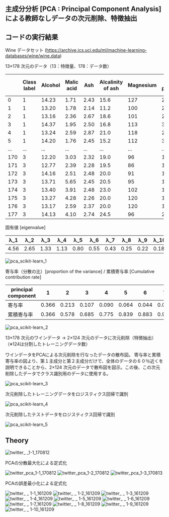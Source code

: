 ## 主成分分析 [PCA : Principal Component Analysis] による教師なしデータの次元削除、特徴抽出

## コードの実行結果

 Wine データセット (https://archive.ics.uci.edu/ml/machine-learning-databases/wine/wine.data)

13×178 次元のデータ（13：特徴量、178：データ数）

||Class label  |Alcohol  |Malic acid   |Ash  |Alcalinity of ash|Magnesium |Total phenols|Flavanoids|Nonflavanoid phenols|Proanthocyanins|Color intensity|Hue|OD280/OD315 of diluted wines|Proline|
|---|---|---|---|---|---|---|---|---|---|---|---|---|---|---|
|0 |1 |14.23 |1.71  |2.43 |15.6 |127 |2.80|3.06|0.28|2.29|5.640000|1.04|3.92|1065|
|1 |1 |13.20 |1.78  |2.14 |11.2 |100 |2.65|2.76|0.26|1.28|4.380000|1.05|3.40|1050|
|2 |1 |13.16 |2.36  |2.67 |18.6 |101 |2.80|3.24|0.30|2.81|5.680000|1.03|3.17|1185|
|3 |1 |14.37 |1.95  |2.50 |16.8 |113 |3.85|3.49|0.24|2.18|7.800000|0.86|3.45|1480|
|4 |1 |13.24 |2.59  |2.87 |21.0 |118 |2.80|2.69|0.39|1.82|4.320000|1.04|2.93|735|  
|5 |1 |14.20 |1.76  |2.45 |15.2 |112 |3.27|3.39|0.34|1.97|6.750000|1.05|2.85|1450|
|...|...|...|...|...|...|...|...|...|...|...|...|...|...|...|
|170|3|12.20|3.03|2.32|19.0|96 |1.25|0.49|0.40|0.73|5.500000  |0.66|1.83|510|   
|171|3|12.77|2.39|2.28|19.5|86 |1.39|0.51|0.48|0.64|9.899999  |0.57|1.63|470|  
|172|3|14.16|2.51|2.48|20.0|91 |1.68|0.70|0.44|1.24|9.700000  |0.62|1.71|660|  
|173|3|13.71|5.65|2.45|20.5|95 |1.68|0.61|0.52|1.06|7.700000  |0.64|1.74|740|  
|174|3|13.40|3.91|2.48|23.0|102|1.80|0.75|0.43|1.41|7.300000  |0.70|1.56|750|  
|175|3|13.27|4.28|2.26|20.0|120|1.59|0.69|0.43|1.35|10.200000 |0.59|1.56|835|  
|176|3|13.17|2.59|2.37|20.0|120|1.65|0.68|0.53|1.46|9.300000  |0.60|1.62|840| 
|177|3|14.13|4.10|2.74|24.5|96 |2.05|0.76|0.56|1.35|9.200000  |0.61|1.60|560| 


固有値 [eigenvalue] 

|λ_1|λ_2|λ_3|λ_4|λ_5|λ_6|λ_7|λ_8|λ_9|λ_10|λ_11|λ_12|λ_13|
|---|---|---|---|---|---|---|---|---|---|---|---|---|
|4.56|2.65|1.33|1.13|0.80|0.55|0.43|0.25|0.22|0.18|0.16|0.12|0.11|

![pca_scikit-learn_1](https://user-images.githubusercontent.com/25688193/29246419-1b9440ae-8034-11e7-979c-566d42c37b5f.png)

寄与率（分散の比）[proportion of the variance] / 累積寄与率 [Cumulative contribution rate]

|principal component|1|2|3|4|5|6|7|8|9|10|11|12|13|
|---|---|---|---|---|---|---|---|---|---|---|---|---|---|
|寄与率|0.366|0.213|0.107|0.090|0.064|0.044|0.035|0.020|0.017|0.014|0.0125|0.009|0.0086|
|累積寄与率|0.366|0.578|0.685|0.775|0.839|0.883|0.918|0.938|0.955|0.970|0.982|0.991|1.000|

![pca_scikit-learn_2](https://user-images.githubusercontent.com/25688193/29246420-1ecbdf3e-8034-11e7-9732-1979c1d9c597.png)

13×178 次元のワインデータ → 2×124 次元のデータに次元削除（特徴抽出）（※124は分割したトレーニングデータ数）

ワインデータをPCAによる次元削除を行なったデータの散布図。
寄与率と累積寄与率の図より、第１主成分と第２主成分だけで、全体のデータの６０％近くを説明できることから、2×124 次元のデータで散布図を図示。この後、この次元削除したデータでクラス識別用のデータに使用する。

![pca_scikit-learn_3](https://user-images.githubusercontent.com/25688193/29248635-f33244ac-8057-11e7-9de8-89b925f16560.png)

次元削除したトレーニングデータをロジスティクス回帰で識別

![pca_scikit-learn_4](https://user-images.githubusercontent.com/25688193/29248838-06c82450-805d-11e7-8dc8-a3a2db61e9f6.png)

次元削除したテストデータをロジスティクス回帰で識別

![pca_scikit-learn_5](https://user-images.githubusercontent.com/25688193/29248839-0ba60bd6-805d-11e7-84f4-66ee85f076cb.png)

## Theory
![twitter_ _1-1_170812](https://user-images.githubusercontent.com/25688193/29239290-5fb880fa-7f86-11e7-8ccf-a4d5b7d5cb93.png)

PCAの分散最大化による定式化

![twitter_pca_1-1_170812](https://user-images.githubusercontent.com/25688193/29239293-62991898-7f86-11e7-9f89-eb3b8fcd02a9.png)
![twitter_pca_1-2_170812](https://user-images.githubusercontent.com/25688193/29240813-9eac90e6-7fa7-11e7-9205-836d275f4d64.png)
![twitter_pca_1-3_170813](https://user-images.githubusercontent.com/25688193/29246918-bf1356c2-8041-11e7-9bd8-0c708c562d4c.png)

PCAの誤差最小化による定式化

![twitter_ _ 1-1_161209](https://user-images.githubusercontent.com/25688193/29246920-c49d31d0-8041-11e7-8f4f-10d130c6c370.png)
![twitter_ _ 1-2_161209](https://user-images.githubusercontent.com/25688193/29246921-c49d4440-8041-11e7-950a-b26f7308112f.png)
![twitter_ _ 1-3_161209](https://user-images.githubusercontent.com/25688193/29246922-c49d4da0-8041-11e7-9688-a415b282b863.png)
![twitter_ _ 1-4_161209](https://user-images.githubusercontent.com/25688193/29246924-c49e1258-8041-11e7-84d2-351415a2b231.png)
![twitter_ _ 1-5_161209](https://user-images.githubusercontent.com/25688193/29246923-c49e004c-8041-11e7-9ce9-615cd35a1ed9.png)
![twitter_ _ 1-6_161209](https://user-images.githubusercontent.com/25688193/29246925-c4bf99c8-8041-11e7-9a04-20162af35f68.png)
![twitter_ _ 1-7_161209](https://user-images.githubusercontent.com/25688193/29246927-c4bff49a-8041-11e7-9c40-f054884f774e.png)
![twitter_ _ 1-8_161209](https://user-images.githubusercontent.com/25688193/29246926-c4bfbe26-8041-11e7-8243-bde1a5d99b93.png)
![twitter_ _ 1-9_161209](https://user-images.githubusercontent.com/25688193/29246928-c4c059bc-8041-11e7-843f-177faae564c5.png)
![twitter_ _ 1-10_161209](https://user-images.githubusercontent.com/25688193/29246919-c49cf012-8041-11e7-8102-e04e4d4e1a80.png)
